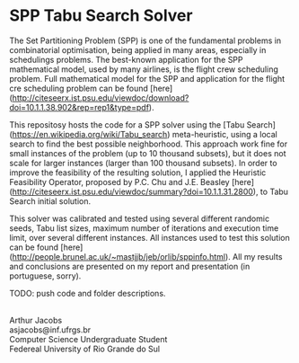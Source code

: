 # SPP Tabu Search Solver

The Set Partitioning Problem (SPP) is one of the fundamental problems in combinatorial optimisation, being applied in many areas, especially in schedulings problems. The best-known application for the SPP mathematical model, used by many airlines, is the flight crew scheduling problem. Full mathematical model for the SPP and application for the flight cre scheduling problem can be found [here] (http://citeseerx.ist.psu.edu/viewdoc/download?doi=10.1.1.38.902&rep=rep1&type=pdf).

This repositosy hosts the code for a SPP solver using the [Tabu Search] (https://en.wikipedia.org/wiki/Tabu_search) meta-heuristic, using a local search to find the best possible neighborhood. This approach work fine for small instances of the problem (up to 10 thousand subsets), but it does not scale for larger instances (larger than 100 thousand subsets). In order to improve the feasibility of the resulting solution, I applied the Heuristic Feasibility Operator, proposed by P.C. Chu and J.E. Beasley [here] (http://citeseerx.ist.psu.edu/viewdoc/summary?doi=10.1.1.31.2800), to Tabu Search initial solution.

This solver was calibrated and tested using several different randomic seeds, Tabu list sizes, maximum number of iterations and execution time limit, over several different instances. All instances used to test this solution can be found [here] (http://people.brunel.ac.uk/~mastjjb/jeb/orlib/sppinfo.html). All my results and conclusions are presented on my report and presentation (in portuguese, sorry).

TODO: push code and folder descriptions.

<br/>
Arthur Jacobs<br/>
asjacobs@inf.ufrgs.br<br/>
Computer Science Undergraduate Student<br/>
Federeal University of Rio Grande do Sul<br/>
